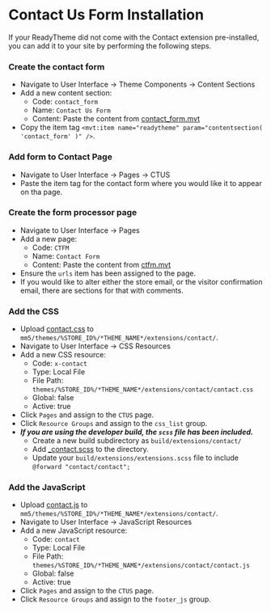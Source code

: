 # Contact Us Form Installation

If your ReadyTheme did not come with the Contact extension pre-installed, you can add it to your site by performing the following steps.

### Create the contact form
- Navigate to User Interface -> Theme Components -> Content Sections
- Add a new content section:
  - Code: `contact_form`
  - Name: `Contact Us Form`
  - Content: Paste the content from [contact_form.mvt](contact_form.mvt)
- Copy the item tag `<mvt:item name="readytheme" param="contentsection( 'contact_form' )" />`.


### Add form to Contact Page
- Navigate to User Interface -> Pages -> CTUS
- Paste the item tag for the contact form where you would like it to appear on tha page.


### Create the form processor page
- Navigate to User Interface -> Pages
- Add a new page:
  - Code: `CTFM`
  - Name: `Contact Form`
  - Content: Paste the content from [ctfm.mvt](ctfm.mvt)
- Ensure the `urls` item has been assigned to the page.
- If you would like to alter either the store email, or the visitor confirmation email, there are sections for that with comments.


### Add the CSS
- Upload [contact.css](contact.css) to `mm5/themes/%STORE_ID%/*THEME_NAME*/extensions/contact/`.
- Navigate to User Interface -> CSS Resources
- Add a new CSS resource:
  - Code: `x-contact`
  - Type: Local File
  - File Path: `themes/%STORE_ID%/*THEME_NAME*/extensions/contact/contact.css`
  - Global: false
  - Active: true
- Click `Pages` and assign to the `CTUS` page.
- Click `Resource Groups` and assign to the `css_list` group.
- **_If you are using the developer build, the `scss` file has been included._**
  - Create a new build subdirectory as `build/extensions/contact/`
  - Add [_contact.scss](_contact.scss) to the directory.
  - Update your `build/extensions/extensions.scss` file to include `@forward "contact/contact";`


### Add the JavaScript
- Upload [contact.js](contact.js) to `mm5/themes/%STORE_ID%/*THEME_NAME*/extensions/contact/`.
- Navigate to User Interface -> JavaScript Resources
- Add a new JavaScript resource:
  - Code: `contact`
  - Type: Local File
  - File Path: `themes/%STORE_ID%/*THEME_NAME*/extensions/contact/contact.js`
  - Global: false
  - Active: true
- Click `Pages` and assign to the `CTUS` page.
- Click `Resource Groups` and assign to the `footer_js` group.
